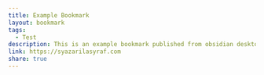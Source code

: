 ```yaml
---
title: Example Bookmark
layout: bookmark
tags:
  - Test
description: This is an example bookmark published from obsidian desktop through Github Publisher plugin.
link: https://syazarilasyraf.com
share: true
---
```


